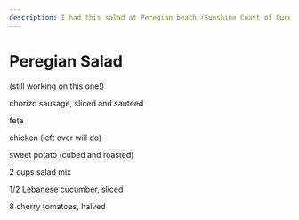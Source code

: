 ```yaml
---
description: I had this salad at Peregian beach (Sunshine Coast of Queensland)
---
```


# Peregian Salad

\(still working on this one!\)

chorizo sausage, sliced and sauteed

feta

chicken \(left over will do\)

sweet potato \(cubed and roasted\)

2 cups salad mix

1/2 Lebanese cucumber, sliced

8 cherry tomatoes, halved

